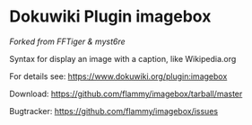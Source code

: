 # Dokuwiki Plugin imagebox

*Forked from FFTiger & myst6re*

Syntax for display an image with a caption, like Wikipedia.org

For details see: https://www.dokuwiki.org/plugin:imagebox

Download: https://github.com/flammy/imagebox/tarball/master

Bugtracker: https://github.com/flammy/imagebox/issues
